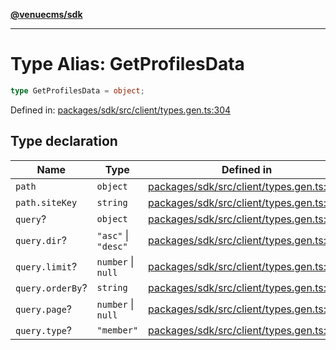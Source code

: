 [**@venuecms/sdk**](../Index.md)

***

# Type Alias: GetProfilesData

```ts
type GetProfilesData = object;
```

Defined in: [packages/sdk/src/client/types.gen.ts:304](https://github.com/venuecms/sdk/blob/aa6bf5e2569259dec55e399babe648ca7df4042f/packages/sdk/src/client/types.gen.ts#L304)

## Type declaration

| Name | Type | Defined in |
| ------ | ------ | ------ |
| <a id="path"></a> `path` | `object` | [packages/sdk/src/client/types.gen.ts:305](https://github.com/venuecms/sdk/blob/aa6bf5e2569259dec55e399babe648ca7df4042f/packages/sdk/src/client/types.gen.ts#L305) |
| `path.siteKey` | `string` | [packages/sdk/src/client/types.gen.ts:306](https://github.com/venuecms/sdk/blob/aa6bf5e2569259dec55e399babe648ca7df4042f/packages/sdk/src/client/types.gen.ts#L306) |
| <a id="query"></a> `query`? | `object` | [packages/sdk/src/client/types.gen.ts:308](https://github.com/venuecms/sdk/blob/aa6bf5e2569259dec55e399babe648ca7df4042f/packages/sdk/src/client/types.gen.ts#L308) |
| `query.dir`? | `"asc"` \| `"desc"` | [packages/sdk/src/client/types.gen.ts:309](https://github.com/venuecms/sdk/blob/aa6bf5e2569259dec55e399babe648ca7df4042f/packages/sdk/src/client/types.gen.ts#L309) |
| `query.limit`? | `number` \| `null` | [packages/sdk/src/client/types.gen.ts:310](https://github.com/venuecms/sdk/blob/aa6bf5e2569259dec55e399babe648ca7df4042f/packages/sdk/src/client/types.gen.ts#L310) |
| `query.orderBy`? | `string` | [packages/sdk/src/client/types.gen.ts:311](https://github.com/venuecms/sdk/blob/aa6bf5e2569259dec55e399babe648ca7df4042f/packages/sdk/src/client/types.gen.ts#L311) |
| `query.page`? | `number` \| `null` | [packages/sdk/src/client/types.gen.ts:312](https://github.com/venuecms/sdk/blob/aa6bf5e2569259dec55e399babe648ca7df4042f/packages/sdk/src/client/types.gen.ts#L312) |
| `query.type`? | `"member"` | [packages/sdk/src/client/types.gen.ts:313](https://github.com/venuecms/sdk/blob/aa6bf5e2569259dec55e399babe648ca7df4042f/packages/sdk/src/client/types.gen.ts#L313) |
